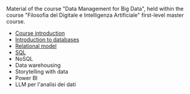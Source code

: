 Material of the course "Data Management for Big Data", held within the course "Filosofia del Digitale e Intelligenza Artificiale" first-level master course.

- [Course introduction](https://github.com/dslab-uniud/teaching/blob/main/courses/Filosofia%20del%20Digitale%20e%20Intelligenza%20Artificiale/0%20-%20Introduzione%20al%20corso.pdf)
- [Introduction to databases](https://github.com/dslab-uniud/teaching/blob/main/courses/Filosofia%20del%20Digitale%20e%20Intelligenza%20Artificiale/1%20-%20Introduzione%20alle%20basi%20di%20dati.pdf)
- [Relational model](https://github.com/dslab-uniud/teaching/blob/main/courses/Filosofia%20del%20Digitale%20e%20Intelligenza%20Artificiale/2%20-%20Modello%20relazionale.pdf)
- [SQL](https://github.com/dslab-uniud/teaching/blob/main/courses/Filosofia%20del%20Digitale%20e%20Intelligenza%20Artificiale/3%20-%20SQL%20and%20Postgres.pdf)
- NoSQL
- Data warehousing
- Storytelling with data
- Power BI
- LLM per l'analisi dei dati
